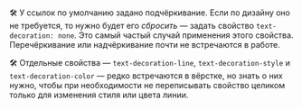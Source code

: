 🛠 У ссылок по умолчанию задано подчёркивание. Если по дизайну оно не требуется, то нужно будет его _сбросить_ — задать свойство `text-decoration: none`. Это самый частый случай применения этого свойства. Перечёркивание или надчёркивание почти не встречаются в работе.

🛠 Отдельные свойства — `text-decoration-line`, `text-decoration-style` и `text-decoration-color` — редко встречаются в вёрстке, но знать о них нужно, чтобы при необходимости не переписывать свойство целиком только для изменения стиля или цвета линии.
